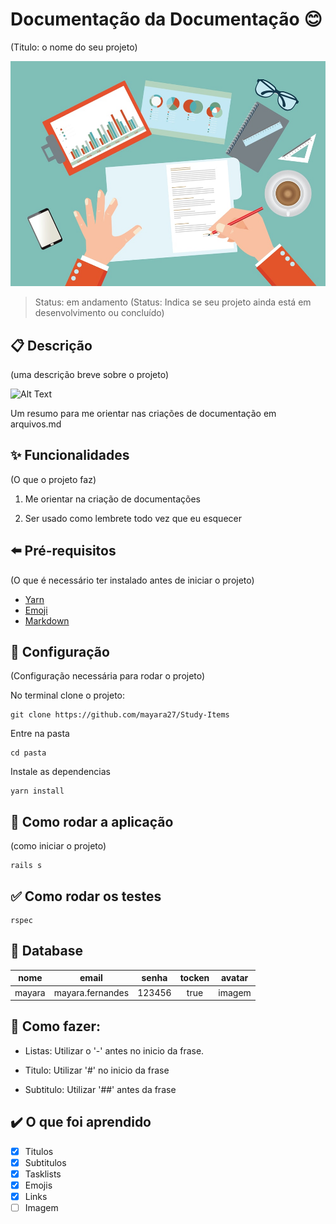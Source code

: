 # Documentação da Documentação :blush:
(Titulo: o nome do seu projeto)

<p align="center"> <img src="https://github.com/mayara27/Study-Items/blob/main/doc.jpg"> </p>
  
>Status: em andamento
(Status: Indica se seu projeto ainda está em desenvolvimento ou concluído)

## :clipboard: Descrição
(uma descrição breve sobre o projeto)

![Alt Text](https://media.giphy.com/media/vFKqnCdLPNOKc/giphy.gif)

Um  resumo para me orientar nas criações de documentação em arquivos.md

## :sparkles: Funcionalidades
(O que o projeto faz)

1. Me orientar na criação de documentações

2. Ser usado como lembrete todo vez que eu esquecer

## :arrow_left: Pré-requisitos
(O que é necessário ter instalado antes de iniciar o projeto)

- [Yarn](https://classic.yarnpkg.com/en/docs/install/#debian-stable)
- [Emoji](https://gist.github.com/rxaviers/7360908)
- [Markdown](https://guides.github.com/features/mastering-markdown/)

## :wrench: Configuração
(Configuração necessária para rodar o projeto)

No terminal clone o projeto:

```
git clone https://github.com/mayara27/Study-Items
```
Entre na pasta

```
cd pasta
```
Instale as dependencias

```
yarn install
```

## :eyes: Como rodar a aplicação
(como iniciar o projeto)

```
rails s
```

## :white_check_mark: Como rodar os testes

```
rspec
```

## :small_blue_diamond: Database

|  nome  | email           |senha    | tocken | avatar   |
|:--------:|:-----------------:|:---------:|:--------:|:----------:|
|mayara  |mayara.fernandes |123456   |  true  |  imagem  |


## :hammer: Como fazer:

- Listas: Utilizar o '-' antes no inicio da frase.

- Titulo: Utilizar '#' no inicio da frase

- Subtitulo: Utilizar '##' antes da frase


## :heavy_check_mark: O que foi aprendido

- [x] Titulos
- [x] Subtitulos
- [x] Tasklists
- [x] Emojis 
- [x] Links
- [ ] Imagem
